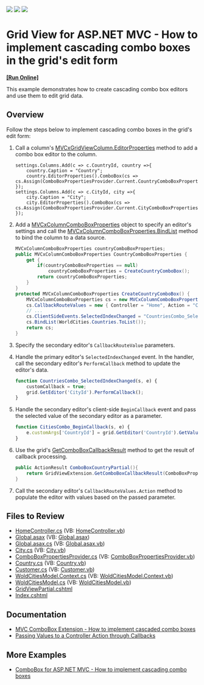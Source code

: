 <!-- default badges list -->
![](https://img.shields.io/endpoint?url=https://codecentral.devexpress.com/api/v1/VersionRange/128550193/16.1.5%2B)
[![](https://img.shields.io/badge/Open_in_DevExpress_Support_Center-FF7200?style=flat-square&logo=DevExpress&logoColor=white)](https://supportcenter.devexpress.com/ticket/details/E4425)
[![](https://img.shields.io/badge/📖_How_to_use_DevExpress_Examples-e9f6fc?style=flat-square)](https://docs.devexpress.com/GeneralInformation/403183)
<!-- default badges end -->
# Grid View for ASP.NET MVC - How to implement cascading combo boxes in the grid's edit form
<!-- run online -->
**[[Run Online]](https://codecentral.devexpress.com/128550193/)**
<!-- run online end -->

This example demonstrates how to create cascading combo box editors and use them to edit grid data.

## Overview

Follow the steps below to implement cascading combo boxes in the grid's edit form:

1. Call a column's [MVCxGridViewColumn.EditorProperties](https://docs.devexpress.com/AspNetMvc/DevExpress.Web.Mvc.MVCxGridViewColumn.EditorProperties) method to add a combo box editor to the column.

    ```cshtml
    settings.Columns.Add(c => c.CountryId, country =>{
		country.Caption = "Country";
		country.EditorProperties().ComboBox(cs => cs.Assign(ComboBoxPropertiesProvider.Current.CountryComboBoxProperties));
	});
	settings.Columns.Add(c => c.CityId, city =>{
		city.Caption = "City";
		city.EditorProperties().ComboBox(cs => cs.Assign(ComboBoxPropertiesProvider.Current.CityComboBoxProperties));
	});
    ```

2. Add a [MVCxColumnComboBoxProperties](https://docs.devexpress.com/AspNetMvc/DevExpress.Web.Mvc.MVCxColumnComboBoxProperties) object to specify an editor's settings and call the [MVCxColumnComboBoxProperties.BindList](https://docs.devexpress.com/AspNetMvc/DevExpress.Web.Mvc.MVCxColumnComboBoxProperties.BindList.overloads) method to bind the column to a data source.

    ```csharp
    MVCxColumnComboBoxProperties countryComboBoxProperties;
    public MVCxColumnComboBoxProperties CountryComboBoxProperties {
        get {
            if(countryComboBoxProperties == null)
                countryComboBoxProperties = CreateCountryComboBox();
            return countryComboBoxProperties;
        }
    }
    protected MVCxColumnComboBoxProperties CreateCountryComboBox() {
        MVCxColumnComboBoxProperties cs = new MVCxColumnComboBoxProperties();
        cs.CallbackRouteValues = new { Controller = "Home", Action = "ComboBoxCountryPartial" };
        // ...
        cs.ClientSideEvents.SelectedIndexChanged = "CountriesCombo_SelectedIndexChanged";
        cs.BindList(WorldCities.Countries.ToList());
        return cs;
    }
    ```

3. Specify the secondary editor's `CallbackRouteValue` parameters.

4. Handle the primary editor's `SelectedIndexChanged` event. In the handler, call the secondary editor's `PerformCallback` method to update the editor's data.

    ```js
    function CountriesCombo_SelectedIndexChanged(s, e) {
        customCallback = true;
        grid.GetEditor('CityId').PerformCallback();
    }
    ```

5. Handle the secondary editor's client-side `BeginCallback` event and pass the selected value of the secondary editor as a parameter.

    ```js
    function CitiesCombo_BeginCallback(s, e) {
        e.customArgs['CountryId'] = grid.GetEditor('CountryId').GetValue();
    }
    ```

6. Use the grid's [GetComboBoxCallbackResult](https://docs.devexpress.com/AspNetMvc/DevExpress.Web.Mvc.GridExtensionBase.GetComboBoxCallbackResult.overloads) method to get the result of callback processing.

    ```csharp
    public ActionResult ComboBoxCountryPartial(){
        return GridViewExtension.GetComboBoxCallbackResult(ComboBoxPropertiesProvider.Current.CountryComboBoxProperties);
    }
    ```

7. Call the secondary editor's `CallbackRouteValues.Action` method to populate the editor with values based on the passed parameter.

## Files to Review

* [HomeController.cs](./CS/Controllers/HomeController.cs) (VB: [HomeController.vb](./VB/Controllers/HomeController.vb))
* [Global.asax](./CS/Global.asax) (VB: [Global.asax](./VB/Global.asax))
* [Global.asax.cs](./CS/Global.asax.cs) (VB: [Global.asax.vb](./VB/Global.asax.vb))
* [City.cs](./CS/Models/City.cs) (VB: [City.vb](./VB/Models/City.vb))
* [ComboBoxPropertiesProvider.cs](./CS/Models/ComboBoxPropertiesProvider.cs) (VB: [ComboBoxPropertiesProvider.vb](./VB/Models/ComboBoxPropertiesProvider.vb))
* [Country.cs](./CS/Models/Country.cs) (VB: [Country.vb](./VB/Models/Country.vb))
* [Customer.cs](./CS/Models/Customer.cs) (VB: [Customer.vb](./VB/Models/Customer.vb))
* [WoldCitiesModel.Context.cs](./CS/Models/WoldCitiesModel.Context.cs) (VB: [WoldCitiesModel.Context.vb](./VB/Models/WoldCitiesModel.Context.vb))
* [WoldCitiesModel.cs](./CS/Models/WoldCitiesModel.cs) (VB: [WoldCitiesModel.vb](./VB/Models/WoldCitiesModel.vb))
* [GridViewPartial.cshtml](./CS/Views/Home/GridViewPartial.cshtml)
* [Index.cshtml](./CS/Views/Home/Index.cshtml)

## Documentation

* [MVC ComboBox Extension - How to implement cascaded combo boxes](https://supportcenter.devexpress.com/ticket/details/ka18675/mvc-combobox-extension-how-to-implement-cascaded-combo-boxes)
* [Passing Values to a Controller Action through Callbacks](https://docs.devexpress.com/AspNetMvc/9941/common-features/callback-based-functionality/passing-values-to-a-controller-action-through-callbacks)

## More Examples

* [ComboBox for ASP.NET MVC - How to implement cascading combo boxes](https://github.com/DevExpress-Examples/asp-net-mvc-cascading-combo-boxes)
